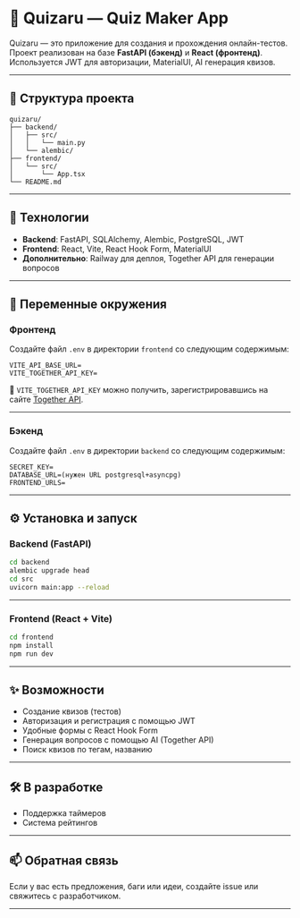 # 🧠 Quizaru — Quiz Maker App

Quizaru — это приложение для создания и прохождения онлайн-тестов. Проект реализован на базе **FastAPI (бэкенд)** и **React (фронтенд)**. Используется JWT для авторизации, MaterialUI, AI генерация квизов.

---

## 📁 Структура проекта

```
quizaru/
├── backend/
│   ├── src/
│   │   └── main.py
│   └── alembic/
├── frontend/
│   └── src/
│       └── App.tsx
└── README.md
```

---

## 🚀 Технологии

- **Backend**: FastAPI, SQLAlchemy, Alembic, PostgreSQL, JWT
- **Frontend**: React, Vite, React Hook Form, MaterialUI
- **Дополнительно**: Railway для деплоя, Together API для генерации вопросов

---

## 🔐 Переменные окружения

### Фронтенд

Создайте файл `.env` в директории `frontend` со следующим содержимым:

```env
VITE_API_BASE_URL=
VITE_TOGETHER_API_KEY=
```

🔑 `VITE_TOGETHER_API_KEY` можно получить, зарегистрировавшись на сайте [Together API](https://www.together.xyz/).

---

### Бэкенд

Создайте файл `.env` в директории `backend` со следующим содержимым:

```env
SECRET_KEY=
DATABASE_URL=(нужен URL postgresql+asyncpg)
FRONTEND_URLS=
```

---

## ⚙️ Установка и запуск

### Backend (FastAPI)

```bash
cd backend
alembic upgrade head
cd src
uvicorn main:app --reload
```

---

### Frontend (React + Vite)

```bash
cd frontend
npm install
npm run dev
```

---

## ✨ Возможности

- Создание квизов (тестов)
- Авторизация и регистрация с помощью JWT
- Удобные формы с React Hook Form
- Генерация вопросов с помощью AI (Together API)
- Поиск квизов по тегам, названию

---

## 🛠️ В разработке

- Поддержка таймеров
- Система рейтингов

---

## 📫 Обратная связь

Если у вас есть предложения, баги или идеи, создайте issue или свяжитесь с разработчиком.

---


